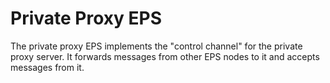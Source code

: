 # Private Proxy EPS

The private proxy EPS implements the "control channel" for the private proxy server. It forwards messages from other EPS nodes to it and accepts messages from it.
